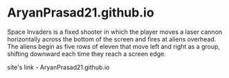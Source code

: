 # AryanPrasad21.github.io
Space Invaders is a fixed shooter in which the player moves a laser cannon horizontally across the bottom of the screen and fires at aliens overhead. The aliens begin as five rows of eleven that move left and right as a group, shifting downward each time they reach a screen edge.

site's link - AryanPrasad21.github.io
